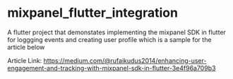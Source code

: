 # mixpanel_flutter_integration

A flutter project that demonstates implementing the mixpanel SDK in flutter for loggging events and creating user profile which is a sample for the article below 


Article Link: https://medium.com/@rufaikudus2014/enhancing-user-engagement-and-tracking-with-mixpanel-sdk-in-flutter-3e4f96a709b3
